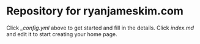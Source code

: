 # Repository for ryanjameskim.com

Click *_config.yml* above to get started and fill in the details.
Click *index.md* and edit it to start creating your home page.
